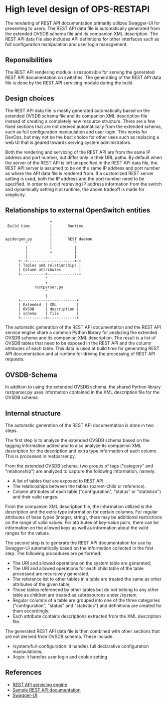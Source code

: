 High level design of OPS-RESTAPI
============================

The rendering of REST API documentation primarily utilizes Swagger-UI for presenting to users. The REST API data file is automatically generated from the extended OVSDB schema file and its companion XML description. The REST API data file also includes API definitions for other interfaces such as full configuration manipulation and user login management.

Reponsibilities
---------------
The REST API rendering module is responsible for serving the generated REST API documentation on switches. The generatiing of the REST API data file is done by the REST API servicing module during the build.

Design choices
--------------
The REST API data file is mostly generated automatically based on the extended OVSDB schema file and its companion XML description file instead of creating a completely new resource structure. There are a few fixed sections that are not derived automatically from the extended schema, such as full configuration manipulation and user login. This works for DevOps, but may not be the best choice for other uses such as replacing a web UI that is geared towards serving system administrators.

Both the rendering and servicing of the REST API are from the same IP address and port number, but differ only in their URL paths. By default when the server of the REST API is left unspecified in the REST API data file, the REST API server is assumed to be on the same IP address and port number as where the API data file is rendered from. If a customized REST server setting is used, both the IP address and the port number need to be specified. In order to avoid retrieving IP address information from the switch and dynamically setting it at runtime, the above tradeoff is made for simplicity.

Relationships to external OpenSwitch entities
---------------------------------------------

```ditaa
                    +
 Build time         |       Runtime
                    |
                    |
apidocgen.py        |       REST daemon
         ^          |          ^
         |          |          |
         |          +          |
         |                     |
      +--+---------------------+-+
      | Tables and relationships |
      | Column attributes        |
      +-----------+--------------+
                  ^
                  +
             restparser.py
                  ^
                  |
      +-------------------------+
      | Extended  | XML         |
      | OVSDB     | description |
      | schema    | file        |
      +-----------+-------------+

```

The automatic generation of the REST API documentation and the REST API service engine share a common Python library for analyzing the extended OVSDB schema and its companion XML description. The result is a list of OVSDB tables that need to be exposed in the REST API and the column attributes of each table. This data is used at build time for generating REST API documentation and at runtime for driving the processing of REST API requests.

OVSDB-Schema
------------
In addition to using the extended OVSDB schema, the shared Python library restparser.py uses information contained in the XML description file for the OVSDB schema.

Internal structure
------------------
The automatic generation of the REST API documentation is done in two steps.

The first step is to analyze the extended OVSDB schema based on the tagging information added and to also analyze its companion XML description for the description and extra type information of each column. This is processed in restparser.py.

From the extended OVSDB schema, two groups of tags ("category" and "relationship") are analyzed to capture the following information, namely:

 - A list of tables that are exposed to REST API.
 - The relationships between the tables (parent-child or reference).
 - Column attributes of each table ("configuration", "status" or "statistics") and their valid ranges.

From the companion XML description file, the information utilized is the description and the extra type information for certain columns. For regular attributes of base types (integer, string), there may be additional restrictions on the range of valid values. For attributes of key-value pairs, there can be information on the allowed keys as well as information about the valid ranges for the values.

The second step is to generate the REST API documentation for use by Swagger-UI automatically based on the information collected in the first step. The following procedures are performed:

 - The URI and allowed operations on the system table are generated;
 - The URI and allowed operations for each child table of the table processed are recursively generated;
 - The reference list to other tables in a table are treated the same as other attributes of the given table;
 - Those tables referenced by other tables but do not belong to any other table as children are treated as subresources under /system;
 - Regular columns of a table are grouped into one of the three categories ("configuration", "status" and "statistics") and definitions are created for them accordingly;
 - Each attribute contains descriptions extracted from the XML description file.

The generated REST API data file is then combined with other sections that are not derived from OVSDB schema. These include:

 - /system/full-configuration: it handles full declarative configuration manipulations;
 - /login: it handles user login and cookie setting.

References
----------
* [REST API servicing engine](http://www.openswitch.net/docs/REST_daemon_design.md)
* [Sample REST API documentation](http://api.openswitch.net/rest/dist/index.html)
* [Swagger-UI](http://swagger.io)

